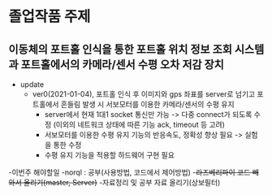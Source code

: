 # 졸업작품 주제

## 이동체의 포트홀 인식을 통한 포트홀 위치 정보 조회 시스템과 포트홀에서의 카메라/센서 수평 오차 저감 장치

- update
  - ver0(2021-01-04), 포트홀 인식 후 이미지와 gps 좌표를 server로 넘기고 포트홀에서 흔들림 발생 시 서보모터를 이용한 카메라/센서의 수평 유지
    + server에서 현재 1대1 socket 통신만 가능 -> 다중 connect가 되도록 수정 (이외의 네트워크 상태에 따른 기능 ack, timeout 등 고려)
    + 서보모터를 이용한 수평 유지 기능의 반응속도, 정확성 향상 필요 -> 실험을 통한 수정
    + 수평 유지 기능을 적용할 하드웨어 구현 필요

-이번주 해야할일
  -norql : 공부(사용방법, 코드에서 제어방법)
  -~~라즈베리파이 코드 빼와서 올리기(master, Server)~~
  -자료정리 및 공부 자료 올리기(상보필터)
